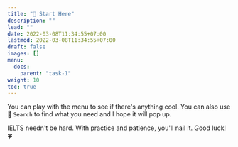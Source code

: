 ```yaml
---
title: "🌟 Start Here"
description: ""
lead: ""
date: 2022-03-08T11:34:55+07:00
lastmod: 2022-03-08T11:34:55+07:00
draft: false
images: []
menu:
  docs:
    parent: "task-1"
weight: 10
toc: true
---
```


You can play with the menu to see if there's anything cool. You can also use 🔎 `Search` to find what you need and I hope it will pop up.

IELTS needn't be hard. With practice and patience, you'll nail it. Good luck! 🍀
